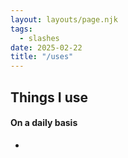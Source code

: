 ```yaml
---
layout: layouts/page.njk
tags:
  - slashes
date: 2025-02-22
title: "/uses"
---
```


## Things I use
#### On a daily basis
- 